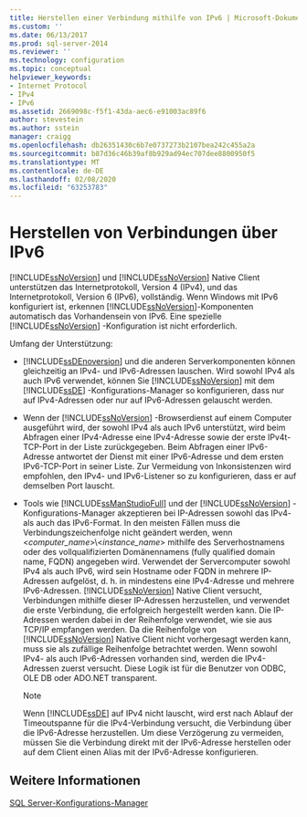 ```yaml
---
title: Herstellen einer Verbindung mithilfe von IPv6 | Microsoft-Dokumentation
ms.custom: ''
ms.date: 06/13/2017
ms.prod: sql-server-2014
ms.reviewer: ''
ms.technology: configuration
ms.topic: conceptual
helpviewer_keywords:
- Internet Protocol
- IPv4
- IPv6
ms.assetid: 2669098c-f5f1-43da-aec6-e91003ac89f6
author: stevestein
ms.author: sstein
manager: craigg
ms.openlocfilehash: db26351430c6b7e0737273b2107bea242c455a2a
ms.sourcegitcommit: b87d36c46b39af8b929ad94ec707dee8800950f5
ms.translationtype: MT
ms.contentlocale: de-DE
ms.lasthandoff: 02/08/2020
ms.locfileid: "63253783"
---
```

# <a name="connecting-using-ipv6"></a>Herstellen von Verbindungen über IPv6
  [!INCLUDE[ssNoVersion](../../includes/ssnoversion-md.md)] und [!INCLUDE[ssNoVersion](../../includes/ssnoversion-md.md)] Native Client unterstützen das Internetprotokoll, Version 4 (IPv4), und das Internetprotokoll, Version 6 (IPv6), vollständig. Wenn Windows mit IPv6 konfiguriert ist, erkennen [!INCLUDE[ssNoVersion](../../includes/ssnoversion-md.md)]-Komponenten automatisch das Vorhandensein von IPv6. Eine spezielle [!INCLUDE[ssNoVersion](../../includes/ssnoversion-md.md)] -Konfiguration ist nicht erforderlich.  
  
 Umfang der Unterstützung:  
  
-   [!INCLUDE[ssDEnoversion](../../includes/ssdenoversion-md.md)] und die anderen Serverkomponenten können gleichzeitig an IPv4- und IPv6-Adressen lauschen. Wird sowohl IPv4 als auch IPv6 verwendet, können Sie [!INCLUDE[ssNoVersion](../../includes/ssnoversion-md.md)] mit dem [!INCLUDE[ssDE](../../includes/ssde-md.md)] -Konfigurations-Manager so konfigurieren, dass nur auf IPv4-Adressen oder nur auf IPv6-Adressen gelauscht werden.  
  
-   Wenn der [!INCLUDE[ssNoVersion](../../includes/ssnoversion-md.md)] -Browserdienst auf einem Computer ausgeführt wird, der sowohl IPv4 als auch IPv6 unterstützt, wird beim Abfragen einer IPv4-Adresse eine IPv4-Adresse sowie der erste IPv4t-TCP-Port in der Liste zurückgegeben. Beim Abfragen einer IPv6-Adresse antwortet der Dienst mit einer IPv6-Adresse und dem ersten IPv6-TCP-Port in seiner Liste. Zur Vermeidung von Inkonsistenzen wird empfohlen, den IPv4- und IPv6-Listener so zu konfigurieren, dass er auf demselben Port lauscht.  
  
-   Tools wie [!INCLUDE[ssManStudioFull](../../includes/ssmanstudiofull-md.md)] und der [!INCLUDE[ssNoVersion](../../includes/ssnoversion-md.md)] -Konfigurations-Manager akzeptieren bei IP-Adressen sowohl das IPv4- als auch das IPv6-Format. In den meisten Fällen muss die Verbindungszeichenfolge nicht geändert werden, wenn \<*computer_name*>\\<*instance_name*> mithilfe des Serverhostnamens oder des vollqualifizierten Domänennamens (fully qualified domain name, FQDN) angegeben wird. Verwendet der Servercomputer sowohl IPv4 als auch IPv6, wird sein Hostname oder FQDN in mehrere IP-Adressen aufgelöst, d. h. in mindestens eine IPv4-Adresse und mehrere IPv6-Adressen. [!INCLUDE[ssNoVersion](../../includes/ssnoversion-md.md)] Native Client versucht, Verbindungen mithilfe dieser IP-Adressen herzustellen, und verwendet die erste Verbindung, die erfolgreich hergestellt werden kann. Die IP-Adressen werden dabei in der Reihenfolge verwendet, wie sie aus TCP/IP empfangen werden. Da die Reihenfolge von [!INCLUDE[ssNoVersion](../../includes/ssnoversion-md.md)] Native Client nicht vorhergesagt werden kann, muss sie als zufällige Reihenfolge betrachtet werden. Wenn sowohl IPv4- als auch IPv6-Adressen vorhanden sind, werden die IPv4-Adressen zuerst versucht. Diese Logik ist für die Benutzer von ODBC, OLE DB oder ADO.NET transparent.  
  
    > [!NOTE]  
    >  Wenn [!INCLUDE[ssDE](../../includes/ssde-md.md)] auf IPv4 nicht lauscht, wird erst nach Ablauf der Timeoutspanne für die IPv4-Verbindung versucht, die Verbindung über die IPv6-Adresse herzustellen. Um diese Verzögerung zu vermeiden, müssen Sie die Verbindung direkt mit der IPv6-Adresse herstellen oder auf dem Client einen Alias mit der IPv6-Adresse konfigurieren.  
  
## <a name="see-also"></a>Weitere Informationen  
 [SQL Server-Konfigurations-Manager](../../relational-databases/sql-server-configuration-manager.md)  
  
  

